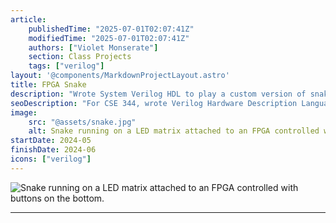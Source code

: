 ```yaml
---
article: 
    publishedTime: "2025-07-01T02:07:41Z"
    modifiedTime: "2025-07-01T02:07:41Z"
    authors: ["Violet Monserate"]
    section: Class Projects
    tags: ["verilog"]
layout: '@components/MarkdownProjectLayout.astro'
title: FPGA Snake
description: "Wrote System Verilog HDL to play a custom version of snake on a DE1-SoC dev board"
seoDescription: "For CSE 344, wrote Verilog Hardware Description Language (System Verilog VHDL) to play a custom version of snake on a DE1-SoC dev board, displayed on 16x16 LED matrix"
image:
    src: "@assets/snake.jpg"
    alt: Snake running on a LED matrix attached to an FPGA controlled with buttons on the bottom.
startDate: 2024-05
finishDate: 2024-06
icons: ["verilog"]
---
```


![Snake running on a LED matrix attached to an FPGA controlled with buttons on the bottom.](@assets/snake.jpg) 

---